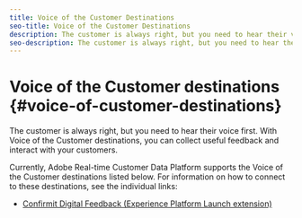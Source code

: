 ```yaml
---
title: Voice of the Customer Destinations
seo-title: Voice of the Customer Destinations
description: The customer is always right, but you need to hear their voice first. With Voice of the Customer destinations, you can collect useful feedback and interact with your customers. 
seo-description: The customer is always right, but you need to hear their voice first. With Voice of the Customer destinations, you can collect useful feedback and interact with your customers. 
---
```


# Voice of the Customer destinations {#voice-of-customer-destinations}

The customer is always right, but you need to hear their voice first. With Voice of the Customer destinations, you can collect useful feedback and interact with your customers. 

Currently, Adobe Real-time Customer Data Platform supports the Voice of the Customer destinations listed below. For information on how to connect to these destinations, see the individual links:

* [Confirmit Digital Feedback (Experience Platform Launch extension)](/help/rtcdp/destinations/confirmit-digital-feedback-extension.md)